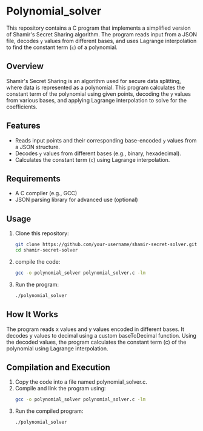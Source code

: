 # Polynomial_solver
This repository contains a C program that implements a simplified version of Shamir's Secret Sharing algorithm. The program reads input from a JSON file, decodes `y` values from different bases, and uses Lagrange interpolation to find the constant term (`c`) of a polynomial.

## Overview
Shamir's Secret Sharing is an algorithm used for secure data splitting, where data is represented as a polynomial. This program calculates the constant term of the polynomial using given points, decoding the `y` values from various bases, and applying Lagrange interpolation to solve for the coefficients.

## Features
- Reads input points and their corresponding base-encoded `y` values from a JSON structure.
- Decodes `y` values from different bases (e.g., binary, hexadecimal).
- Calculates the constant term (`c`) using Lagrange interpolation.

## Requirements
- A C compiler (e.g., GCC)
- JSON parsing library for advanced use (optional)

## Usage
1. Clone this repository:
   ```bash
   git clone https://github.com/your-username/shamir-secret-solver.git
   cd shamir-secret-solver

2. compile the code:
   ```bash
   gcc -o polynomial_solver polynomial_solver.c -lm
   
4. Run the program:
   ```bash
   ./polynomial_solver
## How It Works
The program reads x values and y values encoded in different bases.
It decodes y values to decimal using a custom baseToDecimal function.
Using the decoded values, the program calculates the constant term (c) of the polynomial using Lagrange interpolation.

## Compilation and Execution
1. Copy the code into a file named polynomial_solver.c.
2. Compile and link the program using:
   ```bash
   gcc -o polynomial_solver polynomial_solver.c -lm
4. Run the compiled program:
   ```bash
   ./polynomial_solver
